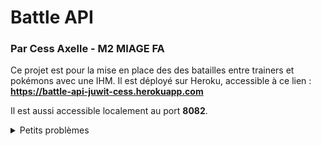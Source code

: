 # Battle API
### Par Cess Axelle - M2 MIAGE FA

Ce projet est pour la mise en place des des batailles entre trainers et pokémons avec une IHM.
Il est déployé sur Heroku, accessible à ce lien : **https://battle-api-juwit-cess.herokuapp.com** 

Il est aussi accessible localement au port **8082**.

<details>
  <summary>Petits problèmes</summary>
  
  Due à des problèmes d'environnements, il y a des problèmes de connexions entre le projet **Game UI** et ce projet que je n'ai pas reçu à régler. Le code du Back/Middle est fait.
  
</details>
